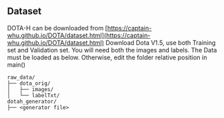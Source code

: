 ## Dataset
DOTA-H can be downloaded from [https://captain-whu.github.io/DOTA/dataset.html](https://captain-whu.github.io/DOTA/dataset.html)
Download Dota V1.5, use both Training set and Validation set.
You will need both the images and labels.
The Data must be loaded as below. Otherwise, edit the folder relative position in main()
```
raw_data/
├── dota_orig/
│   ├── images/
│   └── labelTxt/
dotah_generator/
├── <generator file>
```